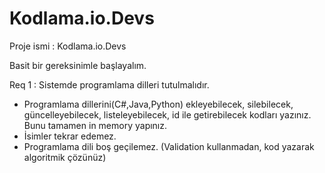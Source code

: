 # Kodlama.io.Devs
Proje ismi : Kodlama.io.Devs


Basit bir gereksinimle başlayalım.


Req 1 : Sistemde programlama dilleri tutulmalıdır.

- Programlama dillerini(C#,Java,Python) ekleyebilecek, silebilecek, güncelleyebilecek, listeleyebilecek, id ile getirebilecek kodları yazınız. Bunu tamamen in memory yapınız.
- İsimler tekrar edemez.
- Programlama dili boş geçilemez. (Validation kullanmadan, kod yazarak algoritmik çözünüz)
